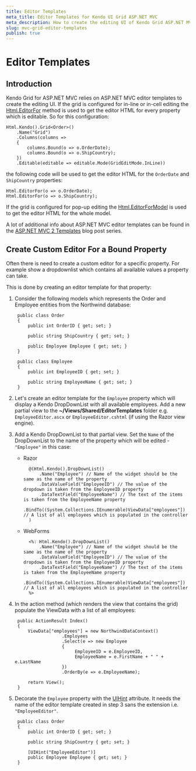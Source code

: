 ```yaml
---
title: Editor Templates
meta_title: Editor Templates for Kendo UI Grid ASP.NET MVC
meta_description: How to create the editing UI of Kendo Grid ASP.NET MVC with ASP.NET MVC editor templates.
slug: mvc-grid-editor-templates
publish: true
---
```


# Editor Templates

## Introduction

Kendo Grid for ASP.NET MVC relies on ASP.NET MVC editor templates to create the editing UI. If the grid is configured for
in-line or in-cell editing the [Html.EditorFor](http://msdn.microsoft.com/en-us/library/system.web.mvc.html.editorextensions.editorfor.aspx) method
is used to get the editor HTML for every property which is editable. So for this configuration:

    Html.Kendo().Grid<Order>()
        .Name("Grid")
        .Columns(columns =>
        {
            columns.Bound(o => o.OrderDate);
            columns.Bound(o => o.ShipCountry);
        })
        .Editable(editable => editable.Mode(GridEditMode.InLine))

the following code will be used to get the editor HTML for the `OrderDate` and `ShipCountry` properties:

    Html.EditorFor(o => o.OrderDate);
    Html.EditorFor(o => o.ShipCountry);

If the grid is configured for pop-up editing the [Html.EditorForModel](http://msdn.microsoft.com/en-us/library/system.web.mvc.html.editorextensions.editorformodel.aspx) is
used to get the editor HTML for the whole model.

A lot of additional info about ASP.NET MVC editor templates can be found in the [ASP.NET MVC 2 Templates](http://bradwilson.typepad.com/blog/2009/10/aspnet-mvc-2-templates-part-1-introduction.html) blog post series.

## Create Custom Editor For a Bound Property

Often there is need to create a custom editor for a specific property. For example show a dropdownlist which contains all available values a property can take.

This is done by creating an editor template for that property:

1. Consider the following models which represents the Order and Employee entities from the Northwind database:

        public class Order
        {
            public int OrderID { get; set; }

            public string ShipCountry { get; set; }

            public Employee Employee { get; set; }
        }

        public class Employee
        {
            public int EmployeeID { get; set; }

            public string EmployeeName { get; set; }
        }

2. Let's create an editor template for the `Employee` property which will display a Kendo DropDownList with all available employees. Add a new partial view
to the **~/Views/Shared/EditorTemplates** folder e.g. `EmployeeEditor.ascx` or `EmployeeEditor.cshtml` (if using the Razor view engine).
3. Add a Kendo DropDownList to that partial view. Set the `Name` of the DropDownList to the name of the property which will be edited - `"Employee"` in this case:
    - Razor

            @(Html.Kendo().DropDownList()
                .Name("Employee") // Name of the widget should be the same as the name of the property
                .DataValueField("EmployeeID") // The value of the dropdown is taken from the EmployeeID property
                .DataTextField("EmployeeName") // The text of the items is taken from the EmployeeName property
                .BindTo((System.Collections.IEnumerable)ViewData["employees"]) // A list of all employees which is populated in the controller
            )
    - WebForms

            <%: Html.Kendo().DropDownList()
                .Name("Employee") // Name of the widget should be the same as the name of the property
                .DataValueField("EmployeeID") // The value of the dropdown is taken from the EmployeeID property
                .DataTextField("EmployeeName") // The text of the items is taken from the EmployeeName property
                .BindTo((System.Collections.IEnumerable)ViewData["employees"]) // A list of all employees which is populated in the controller
            %>
4. In the action method (which renders the view that contains the grid) populate the ViewData with a list of all employees:

        public ActionResult Index()
        {
            ViewData["employees"] = new NorthwindDataContext()
                         .Employees
                         .Select(e => new Employee
                         {
                              EmployeeID = e.EmployeeID,
                              EmployeeName = e.FirstName + " " + e.LastName
                         })
                         .OrderBy(e => e.EmployeeName);

            return View();
        }
5. Decorate the `Employee` property with the [UIHint](http://msdn.microsoft.com/en-us/library/cc679268) attribute. It needs the name of the editor template created in
step 3 sans the extension i.e. `"EmployeeEditor"`.

        public class Order
        {
            public int OrderID { get; set; }

            public string ShipCountry { get; set; }

            [UIHint("EmployeeEditor")]
            public Employee Employee { get; set; }
        }

 
